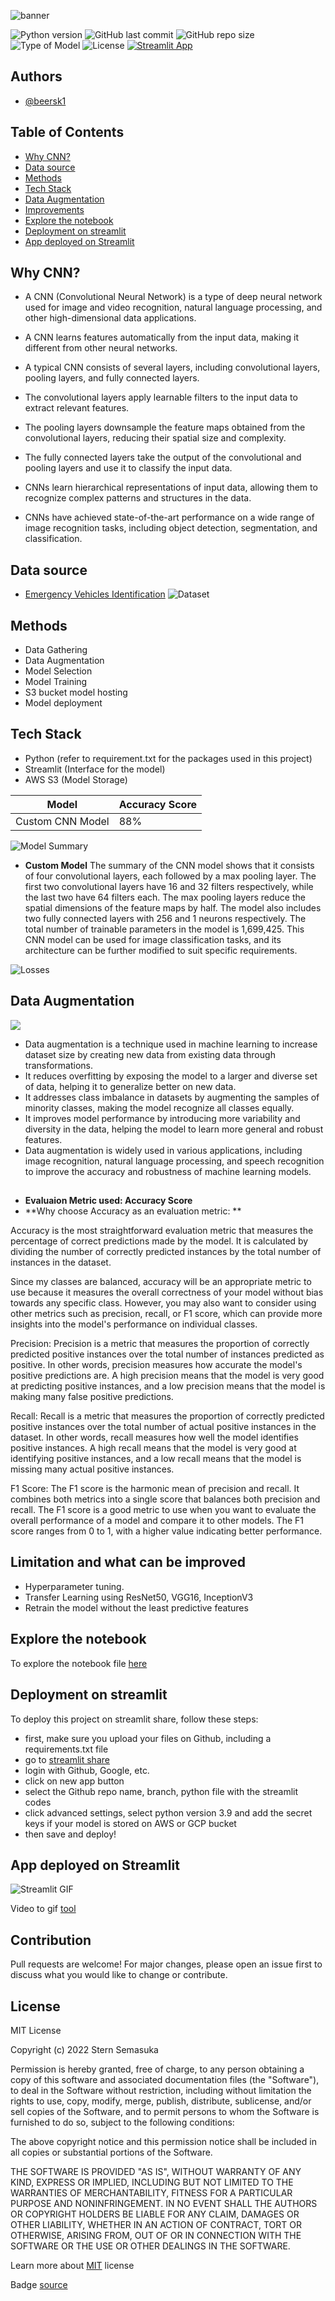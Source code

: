 ![banner](assets/Credit_card_approval_banner.png)


![Python version](https://img.shields.io/badge/Python%20version-3.11%2B-lightgrey)
![GitHub last commit](https://img.shields.io/github/last-commit/beersk1/Emergency_Vehicle_Classification)
![GitHub repo size](https://img.shields.io/badge/Repo%20Size-19.4%20MB-blue)
![Type of Model](https://img.shields.io/badge/Model%20Used-CNN-red)
![License](https://img.shields.io/badge/License-MIT-green)
[![Streamlit App](https://static.streamlit.io/badges/streamlit_badge_black_white.svg)](https://beersk1-emergency-vehic-emergency-vehicle-classification-o9nkbz.streamlit.app/)

## Authors

- [@beersk1](https://www.github.com/beersk1)

## Table of Contents

  - [Why CNN?](#why-cnn)
  - [Data source](#data-source)
  - [Methods](#methods)
  - [Tech Stack](#tech-stack)
  - [Data Augmentation](#data-augmentation)
  - [Improvements](#limitation-and-what-can-be-improved)
  - [Explore the notebook](#explore-the-notebook)
  - [Deployment on streamlit](#deployment-on-streamlit)
  - [App deployed on Streamlit](#app-deployed-on-streamlit)





## Why CNN?

- A CNN (Convolutional Neural Network) is a type of deep neural network used for image and video recognition, natural language processing, and other high-dimensional data applications.

- A CNN learns features automatically from the input data, making it different from other neural networks.

- A typical CNN consists of several layers, including convolutional layers, pooling layers, and fully connected layers.

- The convolutional layers apply learnable filters to the input data to extract relevant features.

- The pooling layers downsample the feature maps obtained from the convolutional layers, reducing their spatial size and complexity.

- The fully connected layers take the output of the convolutional and pooling layers and use it to classify the input data.

- CNNs learn hierarchical representations of input data, allowing them to recognize complex patterns and structures in the data.

- CNNs have achieved state-of-the-art performance on a wide range of image recognition tasks, including object detection, segmentation, and classification.



## Data source

- [Emergency Vehicles Identification](https://www.kaggle.com/datasets/abhisheksinghblr/emergency-vehicles-identification)
![Dataset](assets/dataset.jpg)


## Methods

- Data Gathering 
- Data Augmentation 
- Model Selection 
- Model Training 
- S3 bucket model hosting
- Model deployment


## Tech Stack

- Python (refer to requirement.txt for the packages used in this project)
- Streamlit (Interface for the model)
- AWS S3 (Model Storage)


| Model                     | Accuracy Score |
|-------------------	      |------------------	|
| Custom CNN Model          |88% | 


![Model Summary](assets/summary.jpg)


- **Custom Model**
The summary of the CNN model shows that it consists of four convolutional layers, each followed by a max pooling layer. The first two convolutional layers have 16 and 32 filters respectively, while the last two have 64 filters each. The max pooling layers reduce the spatial dimensions of the feature maps by half. The model also includes two fully connected layers with 256 and 1 neurons respectively. The total number of trainable parameters in the model is 1,699,425. This CNN model can be used for image classification tasks, and its architecture can be further modified to suit specific requirements.


![Losses](assets/loss.jpg)

## Data Augmentation
![](assets/aug.jpg)
- Data augmentation is a technique used in machine learning to increase dataset size by creating new data from existing data through transformations.
- It reduces overfitting by exposing the model to a larger and diverse set of data, helping it to generalize better on new data.
- It addresses class imbalance in datasets by augmenting the samples of minority classes, making the model recognize all classes equally.
- It improves model performance by introducing more variability and diversity in the data, helping the model to learn more general and robust features.
- Data augmentation is widely used in various applications, including image recognition, natural language processing, and speech recognition to improve the accuracy and robustness of machine learning models.


##

- **Evaluaion Metric used: Accuracy Score**
- **Why choose Accuracy as an evaluation metric: **

 Accuracy is the most straightforward evaluation metric that measures the percentage of correct predictions made by the model. It is calculated by dividing the number of correctly predicted instances by the total number of instances in the dataset.

Since my classes are balanced, accuracy will be an appropriate metric to use because it measures the overall correctness of your model without bias towards any specific class.
However, you may also want to consider using other metrics such as precision, recall, or F1 score, which can provide more insights into the model's performance on individual classes.

 Precision: Precision is a metric that measures the proportion of correctly predicted positive instances over the total number of instances predicted as positive. In other words, precision measures how accurate the model's positive predictions are. A high precision means that the model is very good at predicting positive instances, and a low precision means that the model is making many false positive predictions.

Recall: Recall is a metric that measures the proportion of correctly predicted positive instances over the total number of actual positive instances in the dataset. In other words, recall measures how well the model identifies positive instances. A high recall means that the model is very good at identifying positive instances, and a low recall means that the model is missing many actual positive instances.

F1 Score: The F1 score is the harmonic mean of precision and recall. It combines both metrics into a single score that balances both precision and recall. The F1 score is a good metric to use when you want to evaluate the overall performance of a model and compare it to other models. The F1 score ranges from 0 to 1, with a higher value indicating better performance.



## Limitation and what can be improved

- Hyperparameter tuning.
- Transfer Learning using ResNet50, VGG16, InceptionV3
- Retrain the model without the least predictive features



## Explore the notebook

To explore the notebook file [here](https://nbviewer.org/github.com/beersk1/Emergency_Vehicle_Classification/blob/main/Emergency_Vehicle_Classification_CNN.ipynb)

## Deployment on streamlit

To deploy this project on streamlit share, follow these steps:

- first, make sure you upload your files on Github, including a requirements.txt file
- go to [streamlit share](https://share.streamlit.io/)
- login with Github, Google, etc.
- click on new app button
- select the Github repo name, branch, python file with the streamlit codes
- click advanced settings, select python version 3.9 and add the secret keys if your model is stored on AWS or GCP bucket
- then save and deploy!

## App deployed on Streamlit

![Streamlit GIF](assets/streamlit_gif.gif)

Video to gif [tool](https://ezgif.com/)

## Contribution

Pull requests are welcome! For major changes, please open an issue first to discuss what you would like to change or contribute.


## License

MIT License

Copyright (c) 2022 Stern Semasuka

Permission is hereby granted, free of charge, to any person obtaining a copy
of this software and associated documentation files (the "Software"), to deal
in the Software without restriction, including without limitation the rights
to use, copy, modify, merge, publish, distribute, sublicense, and/or sell
copies of the Software, and to permit persons to whom the Software is
furnished to do so, subject to the following conditions:

The above copyright notice and this permission notice shall be included in all
copies or substantial portions of the Software.

THE SOFTWARE IS PROVIDED "AS IS", WITHOUT WARRANTY OF ANY KIND, EXPRESS OR
IMPLIED, INCLUDING BUT NOT LIMITED TO THE WARRANTIES OF MERCHANTABILITY,
FITNESS FOR A PARTICULAR PURPOSE AND NONINFRINGEMENT. IN NO EVENT SHALL THE
AUTHORS OR COPYRIGHT HOLDERS BE LIABLE FOR ANY CLAIM, DAMAGES OR OTHER
LIABILITY, WHETHER IN AN ACTION OF CONTRACT, TORT OR OTHERWISE, ARISING FROM,
OUT OF OR IN CONNECTION WITH THE SOFTWARE OR THE USE OR OTHER DEALINGS IN THE
SOFTWARE.

Learn more about [MIT](https://choosealicense.com/licenses/mit/) license


Badge [source](https://shields.io/)
